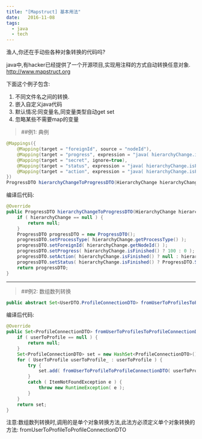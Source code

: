 ```yaml
---
title: "[Mapstruct] 基本用法"
date:   2016-11-08
tags:
  - java
  - tech
---
```


渔人,你还在手动些各种对象转换的代码吗?

java中,有hacker已经提供了一个开源项目,实现用注释的方式自动转换任意对象.
<http://www.mapstruct.org>

下面这个例子包含:
1. 不同文件名之间的转换.
2. 嵌入自定义java代码
3. 默认情况:同变量名,同变量类型自动get set
4. 忽略某些不需要map的变量
>##例1: 典例
```java
@Mappings({
    @Mapping(target = "foreignId", source = "nodeId"),
    @Mapping(target = "progress", expression = "java( hierarchyChange.isFinished() ? 100 : 0 )"),
    @Mapping(target = "secret", ignore=true),
    @Mapping(target = "status", expression = "java( hierarchyChange.isFinished() ? ProgressDTO.STATUS_SUCCESS : ProgressDTO.STATUS_IN_PROGRESS )"),
    @Mapping(target = "action", expression = "java( hierarchyChange.isFinished() ? null : hierarchyChange.getAction().toString() )")
})
ProgressDTO hierarchyChangeToProgressDTO(HierarchyChange hierarchyChange);
```
编译后代码:
```java
@Override
public ProgressDTO hierarchyChangeToProgressDTO(HierarchyChange hierarchyChange) {
    if ( hierarchyChange == null ) {
        return null;
    }
    ProgressDTO progressDTO = new ProgressDTO();
    progressDTO.setProcessType( hierarchyChange.getProcessType() );
    progressDTO.setForeignId( hierarchyChange.getNodeId() );
    progressDTO.setProgress( hierarchyChange.isFinished() ? 100 : 0 );
    progressDTO.setAction( hierarchyChange.isFinished() ? null : hierarchyChange.getAction().toString() );
    progressDTO.setStatus( hierarchyChange.isFinished() ? ProgressDTO.STATUS_SUCCESS : ProgressDTO.STATUS_IN_PROGRESS );
    return progressDTO;
}
```

----

>##例2: 数组数列转换
```java
public abstract Set<UserDTO.ProfileConnectionDTO> fromUserToProfilesToProfileConnectionDTOs(Set<UserToProfile> userToProfile);
```
编译后代码:
```java
@Override
public Set<ProfileConnectionDTO> fromUserToProfilesToProfileConnectionDTOs(Set<UserToProfile> userToProfile) {
    if ( userToProfile == null ) {
        return null;
    }
    Set<ProfileConnectionDTO> set = new HashSet<ProfileConnectionDTO>();
    for ( UserToProfile userToProfile_ : userToProfile ) {
        try {
            set.add( fromUserToProfileToProfileConnectionDTO( userToProfile_ ) );
        }
        catch ( ItemNotFoundException e ) {
            throw new RuntimeException( e );
        }
    }
    return set;
}
```

注意:数组数列转换时,调用的是单个对象转换方法,此法方必须定义单个对象转换的方法: fromUserToProfileToProfileConnectionDTO
